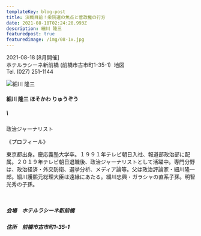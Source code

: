 ```yaml
---
templateKey: blog-post
title: 決戦目前！衆院選の焦点と菅政権の行方
date: 2021-08-18T02:24:20.993Z
description: 細川 隆三
featuredpost: true
featuredimage: /img/08-1x.jpg
---
```

2021-08-18 \[8月開催]\
ホテルラシーネ新前橋 (前橋市古市町1-35-1)  地図\
Tel. (027) 251-1144

![細川 隆三](/img/08-1x.jpg "細川 隆三 ほそかわ りゅうぞう")

#### 細川 隆三 ほそかわ りゅうぞう

##### \
政治ジャーナリスト

《プロフィール》

東京都出身。慶応義塾大学卒。１９９１年テレビ朝日入社、報道部政治部に配属。２０１９年テレビ朝日退職後、政治ジャーナリストとして活躍中。専門分野は、政治経済・外交防衛、選挙分析、メディア論等。父は政治評論家・細川隆一郎。細川護熙元総理大臣は遠縁にあたる。細川忠興・ガラシャの直系子孫。明智光秀の子孫。

<br />

##### 会場　ホテルラシーネ新前橋

##### 住所　前橋市古市町1-35-1
